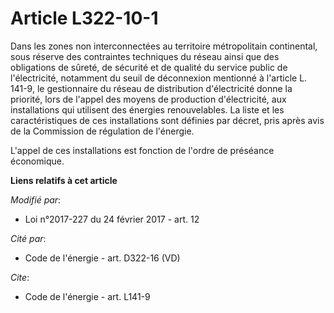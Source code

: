 # Article L322-10-1

Dans les zones non interconnectées au territoire métropolitain continental, sous réserve des contraintes techniques du réseau
ainsi que des obligations de sûreté, de sécurité et de qualité du service public de l'électricité, notamment du seuil de
déconnexion mentionné à l'article L. 141-9, le gestionnaire du réseau de distribution d'électricité donne la priorité, lors
de l'appel des moyens de production d'électricité, aux installations qui utilisent des énergies renouvelables. La liste et
les caractéristiques de ces installations sont définies par décret, pris après avis de la Commission de régulation de
l'énergie. 

L'appel de ces installations est fonction de l'ordre de préséance économique.

**Liens relatifs à cet article**

_Modifié par_:

  - Loi n°2017-227 du 24 février 2017 - art. 12

_Cité par_:

  - Code de l'énergie - art. D322-16 (VD)

_Cite_:

  - Code de l'énergie - art. L141-9
